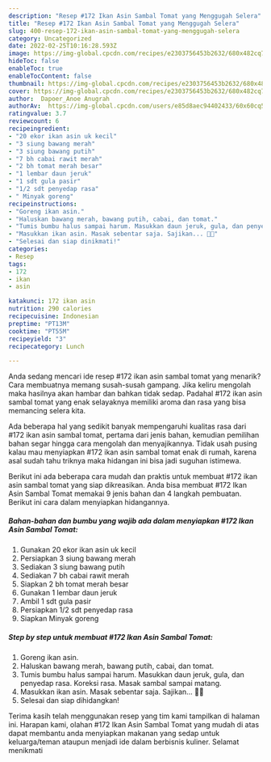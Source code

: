 ```yaml
---
description: "Resep #172 Ikan Asin Sambal Tomat yang Menggugah Selera"
title: "Resep #172 Ikan Asin Sambal Tomat yang Menggugah Selera"
slug: 400-resep-172-ikan-asin-sambal-tomat-yang-menggugah-selera
category: Uncategorized
date: 2022-02-25T10:16:28.593Z
image: https://img-global.cpcdn.com/recipes/e2303756453b2632/680x482cq70/172-ikan-asin-sambal-tomat-foto-resep-utama.jpg
hideToc: false
enableToc: true
enableTocContent: false
thumbnail: https://img-global.cpcdn.com/recipes/e2303756453b2632/680x482cq70/172-ikan-asin-sambal-tomat-foto-resep-utama.jpg
cover: https://img-global.cpcdn.com/recipes/e2303756453b2632/680x482cq70/172-ikan-asin-sambal-tomat-foto-resep-utama.jpg
author:  Dapoer_Anoe Anugrah
authorAv:  https://img-global.cpcdn.com/users/e85d8aec94402433/60x60cq50/avatar.jpg
ratingvalue: 3.7
reviewcount: 6
recipeingredient:
- "20 ekor ikan asin uk kecil"
- "3 siung bawang merah"
- "3 siung bawang putih"
- "7 bh cabai rawit merah"
- "2 bh tomat merah besar"
- "1 lembar daun jeruk"
- "1 sdt gula pasir"
- "1/2 sdt penyedap rasa"
- " Minyak goreng"
recipeinstructions:
- "Goreng ikan asin."
- "Haluskan bawang merah, bawang putih, cabai, dan tomat."
- "Tumis bumbu halus sampai harum. Masukkan daun jeruk, gula, dan penyedap rasa. Koreksi rasa. Masak sambal sampai matang."
- "Masukkan ikan asin. Masak sebentar saja. Sajikan... 👩‍🍳"
- "Selesai dan siap dinikmati!"
categories:
- Resep
tags:
- 172
- ikan
- asin

katakunci: 172 ikan asin 
nutrition: 290 calories
recipecuisine: Indonesian
preptime: "PT13M"
cooktime: "PT55M"
recipeyield: "3"
recipecategory: Lunch

---
```



Anda sedang mencari ide resep #172 ikan asin sambal tomat yang menarik? Cara membuatnya memang susah-susah gampang. Jika keliru mengolah maka hasilnya akan hambar dan bahkan tidak sedap. Padahal #172 ikan asin sambal tomat yang enak selayaknya memiliki aroma dan rasa yang bisa memancing selera kita.




Ada beberapa hal yang sedikit banyak mempengaruhi kualitas rasa dari #172 ikan asin sambal tomat, pertama dari jenis bahan, kemudian pemilihan bahan segar hingga cara mengolah dan menyajikannya. Tidak usah pusing kalau mau menyiapkan #172 ikan asin sambal tomat enak di rumah, karena asal sudah tahu triknya maka hidangan ini bisa jadi suguhan istimewa.


Berikut ini ada beberapa cara mudah dan praktis untuk membuat #172 ikan asin sambal tomat yang siap dikreasikan. Anda bisa membuat #172 Ikan Asin Sambal Tomat memakai 9 jenis bahan dan 4 langkah pembuatan. Berikut ini cara dalam menyiapkan hidangannya.

<!--inarticleads1-->

##### Bahan-bahan dan bumbu yang wajib ada dalam menyiapkan #172 Ikan Asin Sambal Tomat:

1. Gunakan 20 ekor ikan asin uk kecil
1. Persiapkan 3 siung bawang merah
1. Sediakan 3 siung bawang putih
1. Sediakan 7 bh cabai rawit merah
1. Siapkan 2 bh tomat merah besar
1. Gunakan 1 lembar daun jeruk
1. Ambil 1 sdt gula pasir
1. Persiapkan 1/2 sdt penyedap rasa
1. Siapkan  Minyak goreng




<!--inarticleads2-->

##### Step by step untuk membuat #172 Ikan Asin Sambal Tomat:

1. Goreng ikan asin.
1. Haluskan bawang merah, bawang putih, cabai, dan tomat.
1. Tumis bumbu halus sampai harum. Masukkan daun jeruk, gula, dan penyedap rasa. Koreksi rasa. Masak sambal sampai matang.
1. Masukkan ikan asin. Masak sebentar saja. Sajikan... 👩‍🍳
1. Selesai dan siap dihidangkan!



Terima kasih telah menggunakan resep yang tim kami tampilkan di halaman ini. Harapan kami, olahan #172 Ikan Asin Sambal Tomat yang mudah di atas dapat membantu anda menyiapkan makanan yang sedap untuk keluarga/teman ataupun menjadi ide dalam berbisnis kuliner. Selamat menikmati
